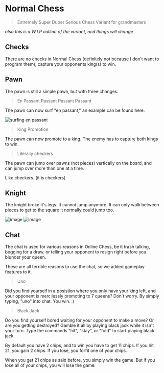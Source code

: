 # Normal Chess
> Extremely Super Duper Serious Chess Variant for grandmasters

*also this is a W.I.P outline of the variant, and things will change*

## Checks

There are no checks in Normal Chess (definitely not because I don't want to program them), capture your opponents king(s) to win.

## Pawn

The pawn is still a simple pawn, but with three changes. 

> En Passant Passant Passant Passant

The pawn can now surf "en passant," an example can be found here:

![surfing en passant](https://user-images.githubusercontent.com/123427599/218216917-7f6c961a-af86-4ffc-8c8d-45232f82da4f.png)

> King Promotion

The pawn can now promote to a king. The enemy has to capture both kings to win.

> Literally checkers

The pawn can jump over pawns (not pieces) vertically on the board, and can jump over more than one at a time.

Like checkers. (it is checkers)

## Knight

The knight broke it's legs. It cannot jump anymore. It can only walk between pieces to get to the square it normally could jump too.

![image](https://user-images.githubusercontent.com/123427599/218219484-ef9fb9c4-1772-4ec3-a590-e41b9f6dd44c.png)
![image](https://user-images.githubusercontent.com/123427599/218219732-630ee817-4e08-4b49-ab7f-e46a2a11b343.png)


## Chat

The chat is used for various reasons in Online Chess, be it trash talking, begging for a draw, or telling your opponent to resign right before you blunder your queen.

These are all terrible reasons to use the chat, so we added gameplay features to it. 

> Uno

Did you find yourself in a posistion where you only have your king left, and your opponent is mercilessly promoting to 7 queens? Don't worry. By simply typing, "uno"
into chat. You win. :)

> Black Jack

Do you find yourself bored waiting for your opponent to make a move? Or are you getting destroyed? Gamble it all by playing black jack while it isn't your turn. Type
the commands "hit", "stay", or "fold" to start playing black jack. 

By default you have 2 chips, and to win you have to get 11 chips. If you hit 21, you gain 2 chips. 
If you lose, you forfit one of your chips. 

When you get 21 chips as said before, you simply win the game. But if you lose all of your chips, you will lose the game.

